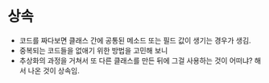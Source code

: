 # 상속

- 코드를 짜다보면 클래스 간에 공통된 메소드 또는 필드 값이 생기는 경우가 생김.
- 중복되는 코드들을 없애기 위한 방법을 고민해 보니
- 추상화의 과정을 거쳐서 또 다른 클래스를 만든 뒤에 그걸 사용하는 것이 어떠냐? 해서 나온 것이 상속임.
